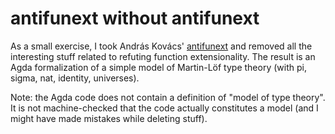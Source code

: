 # antifunext without antifunext

As a small exercise,
I took András Kovács' [antifunext](https://github.com/AndrasKovacs/antifunext)
and removed all the interesting stuff related to refuting function extensionality.
The result is an Agda formalization of
a simple model of Martin-Löf type theory
(with pi, sigma, nat, identity, universes).

Note:
the Agda code does not contain a definition of "model of type theory".
It is not machine-checked that the code actually constitutes a model
(and I might have made mistakes while deleting stuff).
